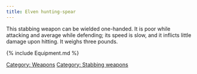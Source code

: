```yaml
---
title: Elven hunting-spear
---
```


This stabbing weapon can be wielded one-handed. It is poor while
attacking and average while defending; its speed is slow, and it
inflicts little damage upon hitting. It weighs three pounds.

{% include Equipment.md %}

[Category: Weapons](Category:_Weapons "wikilink") [Category: Stabbing
weapons](Category:_Stabbing_weapons "wikilink")